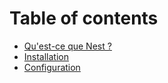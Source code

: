 # Table of contents

* [Qu'est-ce que Nest ?](README.md)
* [Installation](installation.md)
* [Configuration](configuration.md)

